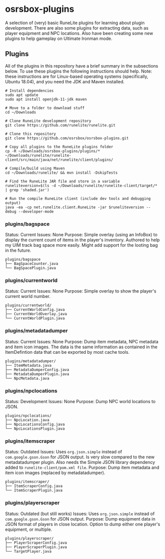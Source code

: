 # osrsbox-plugins

A selection of (very) basic RuneLite plugins for learning about plugin development. There are also some plugins for extracting data, such as player equipment and NPC locations. Also have been creating some new plugins to help gameplay on Ultimate Ironman mode.

## Plugins

All of the plugins in this repository have a brief summary in the subsections below. To use these plugins the following instructions should help. Note: these instructions are for Linux-based operating systems (specifically, Ubuntu 18.04), and you need the JDK and Maven installed.

```
# Install dependencies
sudo apt update
sudo apt install openjdk-11-jdk maven

# Move to a folder to download stuff
cd ~/Downloads

# Clone RuneLite development repository
git clone https://github.com/runelite/runelite.git

# Clone this repository
git clone https://github.com/osrsbox/osrsbox-plugins.git

# Copy all plugins to the RuneLite plugins folder
cp -R ~/Downloads/osrsbox-plugins/plugins/* ~/Downloads/runelite/runelite-client/src/main/java/net/runelite/client/plugins/

# Compile/build using Maven
cd ~/Downloads/runelite/ && mvn install -DskipTests

# Find the RuneLite JAR file and store in a variable
runeliteversion=$(ls -d ~/Downloads/runelite/runelite-client/target/* | grep 'shaded.jar')

# Run the compile RuneLite client (include dev tools and debugging output)
java -ea -cp net.runelite.client.RuneLite -jar $runeliteversion --debug --developer-mode
```

### plugins/bagspace

Status: Current
Issues: None
Purpose: Simple overlay (using an InfoBox) to display the current count of items in the player's inventory. Authored to help my UIM track bag space more easily. Might add support for the looting bag in the future.

```
plugins/bagspace
├── BagSpaceCounter.java
└── BagSpacePlugin.java
```

### plugins/currentworld

Status: Current
Issues: None
Purpose: Simple overlay to show the player's current world number.

```
plugins/currentworld/
├── CurrentWorldConfig.java
├── CurrentWorldOverlay.java
└── CurrentWorldPlugin.java
```

### plugins/metadatadumper

Status: Current
Issues: None
Purpose: Dump item metadata, NPC metadata and item icon images. The data is the same information as contained in the ItemDefintion data that can be exported by most cache tools.

```
plugins/metadatadumper/
├── ItemMetadata.java
├── MetadataDumperConfig.java
├── MetadataDumperPlugin.java
└── NpcMetadata.java
```

### plugins/npclocations

Status: Development
Issues: None
Purpose: Dump NPC world locations to JSON.

```
plugins/npclocations/
├── NpcLocation.java
├── NpcLocationsConfig.java
└── NpcLocationsPlugin.java
```

### plugins/itemscraper

Status: Outdated
Issues: Uses `org.json.simple` instead of `com.google.gson.Gson` for JSON output. Is very slow compared to the new metadatadumper plugin. Also needs the Simple JSON library dependency added to `runelite-client/pom.xml file`.
Purpose: Dump item metadata and item icon images (replaced by metadatadumper).

```
plugins/itemscraper/
├── ItemScraperConfig.java
└── ItemScraperPlugin.java
```

### plugins/playerscraper

Status: Outdated (but still works)
Issues: Uses `org.json.simple` instead of `com.google.gson.Gson` for JSON output.
Purpose: Dump equipment data in JSON format of players in close location. Option to dump either one player's equipment, or multiple.

```
plugins/playerscraper/
├── PlayerScraperConfig.java
├── PlayerScraperPlugin.java
└── TargetPlayer.java
```

